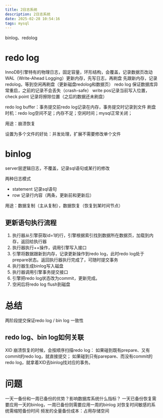 ```yaml
---
title: 2日志系统
description: 2日志系统
date: 2025-02-28 10:54:16
tags: mysql
---
```

binlog、redolog
# redo log
InnoDB引擎特有的物理日志，固定容量，环形结构，会覆盖，记录数据页改动
WAL（Write-Ahead Logging）更新内存，先写日志，再刷盘
先跟新内存，记录redolog，等到空闲再刷盘（更新磁盘redolog和数据页）
redo log 保证数据库异常重启，之前的记录不会丢失（crash-safe）
write pos记录当前写入位置，check point 记录将擦除位置（之后的数据还未刷盘）

redo log buffer：事务提交前redo log记录在内存，事务提交时记录到文件
刷盘时机：redo log空间不足；内存不足；空闲时间；mysql正常关闭；

用途：崩溃恢复

设置为多个文件的好处：并发处理，扩展不需要修改单个文件

# binlog
server层逻辑日志，不覆盖，记录sql语句或某行的修改

两种日志模式
- statement 记录sql语句
- row 记录行内容（两条，更新前和更新后）

用途：数据复制（主从复制），数据恢复（恢复到某时间节点）
## 更新语句执行流程
1. 执行器从引擎获取id=1的行，引擎根据索引找到数据所在数据页，加载到内存，返回给执行器
2. 执行器执行++操作，调用引擎写入接口
3. 引擎将数据跟新到内存，记录更新操作到redo log，此时redo log处于prepare状态。返回执行器执行完成了，可随时提交事务
4. 执行器生成binlog写入磁盘
5. 执行器调用引擎事务提交接口
6. 引擎把redo log状态改为commit，更新完成。
7. 空闲后将redo log flush到磁盘



# 总结
两阶段提交保证redo log / bin log 一致性
## redo log、bin log如何关联
XID 崩溃恢复的时候，会按顺序扫描redo log：
如果碰到既有prepare、又有commit的redo log，就直接提交；
如果碰到只有parepare、而没有commit的redo log，就拿着XID去binlog找对应的事务。

# 问题
一天一备份和一周已备份的优势？影响数据库系统什么指标？
一天已备份恢复需要应用一天的binlog，一周已备份则需要应用一周的binlog
对恢复时间敏感的系统需缩短备份时间
频发的全量备份成本：占用存储空间

